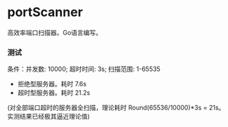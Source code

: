 # portScanner
高效率端口扫描器。Go语言编写。

### 测试

条件：并发数: 10000; 超时时间: 3s; 扫描范围: 1-65535

+ 拒绝型服务器。耗时 7.6s
+ 超时型服务器。耗时 21.2s

(对全部端口超时的服务器全扫描，理论耗时 Round(65536/10000)*3s = 21s。实测结果已经极其逼近理论值)


